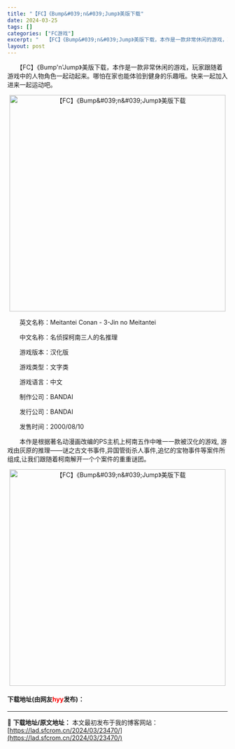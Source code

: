 ```yaml
---
title: "【FC】《Bump&#039;n&#039;Jump》美版下载"
date: 2024-03-25
tags: []
categories: ["FC游戏"]
excerpt: "　　【FC】《Bump&#039;n&#039;Jump》美版下载，本作是一款非常休闲的游戏，玩家跟随着游戏中的人物角色一起动起来。哪怕在家也能体验到健身的乐趣哦。快来一起加入进来一起运动吧。 　　英文名称：Meitantei Conan - 3-Jin no Meitantei 　　中文名称：名侦探柯&hellip;"
layout: post
---
```


 <p>　　【FC】《Bump&#39;n&#39;Jump》美版下载，本作是一款非常休闲的游戏，玩家跟随着游戏中的人物角色一起动起来。哪怕在家也能体验到健身的乐趣哦。快来一起加入进来一起运动吧。</p> <p align="center"><img align="" border="0" src="https://lad.sfcrom.cn/wp-content/uploads/2024/03/20240325_66018c9996fe6.png" width="494" alt="【FC】《Bump&amp;#039;n&amp;#039;Jump》美版下载" /></p> <p>　　英文名称：Meitantei Conan - 3-Jin no Meitantei</p> <p>　　中文名称：名侦探柯南三人的名推理</p> <p>　　游戏版本：汉化版</p> <p>　　游戏类型：文字类</p> <p>　　游戏语言：中文</p> <p>　　制作公司：BANDAI</p> <p>　　发行公司：BANDAI</p> <p>　　发售时间：2000/08/10</p> <p>　　本作是根据著名动漫画改编的PS主机上柯南五作中唯一一款被汉化的游戏, 游戏由灰原的推理&mdash;&mdash;谜之古文书事件,异国管街杀人事件,追忆的宝物事件等案件所组成,让我们跟随着柯南解开一个个案件的重重谜团。</p> <p align="center"><img align="" border="0" src="https://lad.sfcrom.cn/wp-content/uploads/2024/03/20240325_66018c9af1adc.png" width="494" alt="【FC】《Bump&amp;#039;n&amp;#039;Jump》美版下载" /></p> <p><h4>下载地址(由网友<font color="red">hyy</font>发布)：</h4></p> 

---
📖 **下载地址/原文地址：** 本文最初发布于我的博客网站：[https://lad.sfcrom.cn/2024/03/23470/](https://lad.sfcrom.cn/2024/03/23470/)
